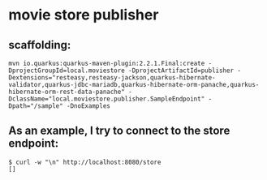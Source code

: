 # movie store publisher

## scaffolding:
```
mvn io.quarkus:quarkus-maven-plugin:2.2.1.Final:create -DprojectGroupId=local.moviestore -DprojectArtifactId=publisher -Dextensions="resteasy,resteasy-jackson,quarkus-hibernate-validator,quarkus-jdbc-mariadb,quarkus-hibernate-orm-panache,quarkus-hibernate-orm-rest-data-panache" -DclassName="local.moviestore.publisher.SampleEndpoint" -Dpath="/sample" -DnoExamples
```

## As an example, I try to connect to the store endpoint:
```
$ curl -w "\n" http://localhost:8080/store
[]
```
